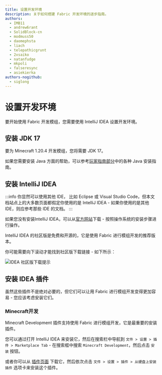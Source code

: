```yaml
---
title: 设置开发环境
description: 关于如何搭建 Fabric 开发环境的逐步指南。
authors:
  - IMB11
  - andrew6rant
  - SolidBlock-cn
  - modmuss50
  - daomephsta
  - liach
  - telepathicgrunt
  - 2xsaiko
  - natanfudge
  - mkpoli
  - falseresync
  - asiekierka
authors-nogithub:
  - siglong
---
```


# 设置开发环境

要开始使用 Fabric 开发模组，您需要使用 IntelliJ IDEA 设置开发环境。

## 安装 JDK 17

要为 Minecraft 1.20.4 开发模组，您将需要 JDK 17。

如果您需要安装 Java 方面的帮助，可以参考[玩家指南部分](../../players/index)中的各种 Java 安装指南。

## 安装 IntelliJ IDEA

:::info
你显然可以使用其他 IDE， 比如 Eclipse 或 Visual Studio Code，但本文档站点上的大多数页面都假定你使用的是 IntelliJ IDEA - 如果你使用的是其他 IDE，则应参考那些 IDE 的文档。
:::

如果您没有安装IntelliJ IDEA，可以从[官方网站](https://www.jetbrains.com/idea/download/)下载 - 按照操作系统的安装步骤进行操作。

IntelliJ IDEA 的社区版是免费和开源的，它是使用 Fabric 进行模组开发的推荐版本。

你可能需要向下滚动才能找到社区版下载链接 - 如下所示：

![IDEA 社区版下载提示](/assets/develop/getting-started/idea-community.png)

## 安装 IDEA 插件

虽然这些插件不是绝对必要的，但它们可以让用 Fabric 进行模组开发变得更加容易 - 您应该考虑安装它们。

### Minecraft开发

Minecraft Development 插件支持使用 Fabric 进行模组开发，它是最重要的安装插件。

您可以通过打开 IntelliJ IDEA 来安装它，然后在搜索栏中导航到 `文件 > 设置 > 插件 > Marketplace Tab` - 在搜索框中搜索 `Minecraft Development`，然后点击 `安装` 按钮。

或者你可以从 [插件页面](https://plugins.jetbrains.com/plugin/8327-minecraft-development) 下载它，然后依次点击 `文件 > 设置 > 插件 > 从硬盘上安装插件` 选项卡来安装这个插件。

